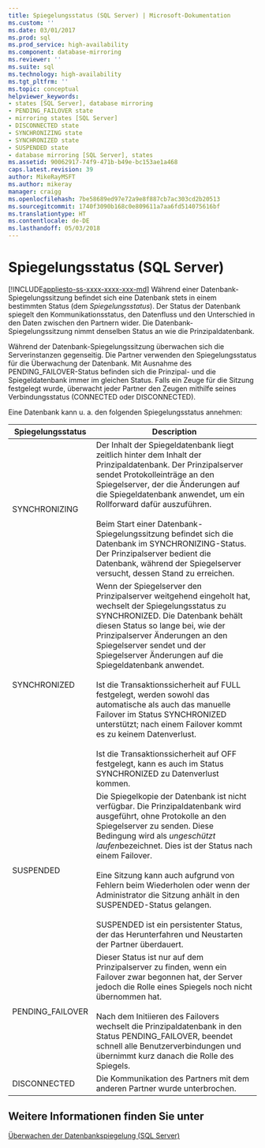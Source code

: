 ```yaml
---
title: Spiegelungsstatus (SQL Server) | Microsoft-Dokumentation
ms.custom: ''
ms.date: 03/01/2017
ms.prod: sql
ms.prod_service: high-availability
ms.component: database-mirroring
ms.reviewer: ''
ms.suite: sql
ms.technology: high-availability
ms.tgt_pltfrm: ''
ms.topic: conceptual
helpviewer_keywords:
- states [SQL Server], database mirroring
- PENDING_FAILOVER state
- mirroring states [SQL Server]
- DISCONNECTED state
- SYNCHRONIZING state
- SYNCHRONIZED state
- SUSPENDED state
- database mirroring [SQL Server], states
ms.assetid: 90062917-74f9-471b-b49e-bc153ae1a468
caps.latest.revision: 39
author: MikeRayMSFT
ms.author: mikeray
manager: craigg
ms.openlocfilehash: 7be58689ed97e72a9e8f887cb7ac303cd2b20513
ms.sourcegitcommit: 1740f3090b168c0e809611a7aa6fd514075616bf
ms.translationtype: HT
ms.contentlocale: de-DE
ms.lasthandoff: 05/03/2018
---
```

# <a name="mirroring-states-sql-server"></a>Spiegelungsstatus (SQL Server)
[!INCLUDE[appliesto-ss-xxxx-xxxx-xxx-md](../../includes/appliesto-ss-xxxx-xxxx-xxx-md.md)]
  Während einer Datenbank-Spiegelungssitzung befindet sich eine Datenbank stets in einem bestimmten Status (dem *Spiegelungsstatus*). Der Status der Datenbank spiegelt den Kommunikationsstatus, den Datenfluss und den Unterschied in den Daten zwischen den Partnern wider. Die Datenbank-Spiegelungssitzung nimmt denselben Status an wie die Prinzipaldatenbank.  
  
 Während der Datenbank-Spiegelungssitzung überwachen sich die Serverinstanzen gegenseitig. Die Partner verwenden den Spiegelungsstatus für die Überwachung der Datenbank. Mit Ausnahme des PENDING_FAILOVER-Status befinden sich die Prinzipal- und die Spiegeldatenbank immer im gleichen Status. Falls ein Zeuge für die Sitzung festgelegt wurde, überwacht jeder Partner den Zeugen mithilfe seines Verbindungsstatus (CONNECTED oder DISCONNECTED).  
  
 Eine Datenbank kann u. a. den folgenden Spiegelungsstatus annehmen:  
  
|Spiegelungsstatus|Description|  
|---------------------|-----------------|  
|SYNCHRONIZING|Der Inhalt der Spiegeldatenbank liegt zeitlich hinter dem Inhalt der Prinzipaldatenbank. Der Prinzipalserver sendet Protokolleinträge an den Spiegelserver, der die Änderungen auf die Spiegeldatenbank anwendet, um ein Rollforward dafür auszuführen.<br /><br /> Beim Start einer Datenbank-Spiegelungssitzung befindet sich die Datenbank im SYNCHRONIZING-Status. Der Prinzipalserver bedient die Datenbank, während der Spiegelserver versucht, dessen Stand zu erreichen.|  
|SYNCHRONIZED|Wenn der Spiegelserver den Prinzipalserver weitgehend eingeholt hat, wechselt der Spiegelungsstatus zu SYNCHRONIZED. Die Datenbank behält diesen Status so lange bei, wie der Prinzipalserver Änderungen an den Spiegelserver sendet und der Spiegelserver Änderungen auf die Spiegeldatenbank anwendet.<br /><br /> Ist die Transaktionssicherheit auf FULL festgelegt, werden sowohl das automatische als auch das manuelle Failover im Status SYNCHRONIZED unterstützt; nach einem Failover kommt es zu keinem Datenverlust.<br /><br /> Ist die Transaktionssicherheit auf OFF festgelegt, kann es auch im Status SYNCHRONIZED zu Datenverlust kommen.|  
|SUSPENDED|Die Spiegelkopie der Datenbank ist nicht verfügbar. Die Prinzipaldatenbank wird ausgeführt, ohne Protokolle an den Spiegelserver zu senden. Diese Bedingung wird als *ungeschützt laufen*bezeichnet. Dies ist der Status nach einem Failover.<br /><br /> Eine Sitzung kann auch aufgrund von Fehlern beim Wiederholen oder wenn der Administrator die Sitzung anhält in den SUSPENDED-Status gelangen.<br /><br /> SUSPENDED ist ein persistenter Status, der das Herunterfahren und Neustarten der Partner überdauert.|  
|PENDING_FAILOVER|Dieser Status ist nur auf dem Prinzipalserver zu finden, wenn ein Failover zwar begonnen hat, der Server jedoch die Rolle eines Spiegels noch nicht übernommen hat.<br /><br /> Nach dem Initiieren des Failovers wechselt die Prinzipaldatenbank in den Status PENDING_FAILOVER, beendet schnell alle Benutzerverbindungen und übernimmt kurz danach die Rolle des Spiegels.|  
|DISCONNECTED|Die Kommunikation des Partners mit dem anderen Partner wurde unterbrochen.|  
  
## <a name="see-also"></a>Weitere Informationen finden Sie unter  
 [Überwachen der Datenbankspiegelung &#40;SQL Server&#41;](../../database-engine/database-mirroring/monitoring-database-mirroring-sql-server.md)  
  
  
